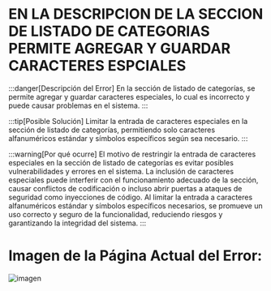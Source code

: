 # EN LA DESCRIPCION DE LA SECCION DE LISTADO DE CATEGORIAS PERMITE AGREGAR Y GUARDAR CARACTERES ESPCIALES

:::danger[Descripción del Error]
En la sección de listado de categorías, se permite agregar y guardar caracteres especiales, lo cual es incorrecto y puede causar problemas en el sistema.
:::

:::tip[Posible Solución]
Limitar la entrada de caracteres especiales en la sección de listado de categorías, permitiendo solo caracteres alfanuméricos estándar y símbolos específicos según sea necesario.
:::

:::warning[Por qué ocurre]
El motivo de restringir la entrada de caracteres especiales en la sección de listado de categorías es evitar posibles vulnerabilidades y errores en el sistema. La inclusión de caracteres especiales puede interferir con el funcionamiento adecuado de la sección, causar conflictos de codificación o incluso abrir puertas a ataques de seguridad como inyecciones de código. Al limitar la entrada a caracteres alfanuméricos estándar y símbolos específicos necesarios, se promueve un uso correcto y seguro de la funcionalidad, reduciendo riesgos y garantizando la integridad del sistema.
:::


# Imagen de la Página Actual del Error:
![imagen](./img/d9.jpg)